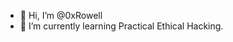 - 👋 Hi, I’m @0xRowell
- 🌱 I’m currently learning Practical Ethical Hacking.



<!---
0xRowell/0xRowell is a ✨ special ✨ repository because its `README.md` (this file) appears on your GitHub profile.
You can click the Preview link to take a look at your changes.
--->
